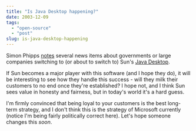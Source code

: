 ```yaml
---
title: "Is Java Desktop happening?"
date: 2003-12-09
tags: 
  - "open-source"
  - "post"
slug: is-java-desktop-happening
---
```


Simon Phipps [notes](http://www.webmink.net/2003_12_07_oldblog.htm#107090600088250120) several news items about governments or large companies switching to (or about to switch to) Sun's [Java Desktop](http://wwws.sun.com/software/javadesktopsystem/).

If Sun becomes a major player with this software (and I hope they do), it will be interesting to see how they handle this success - will they milk their customers to no end once they're established? I hope not, and I think Sun sees value in honesty and fairness, but in today's world it's a hard guess.

I'm firmly convinced that being loyal to your customers is the best long-term strategy, and I don't think this is the strategy of Microsoft currently (notice I'm being fairly politically correct here). Let's hope someone changes this _soon_.
